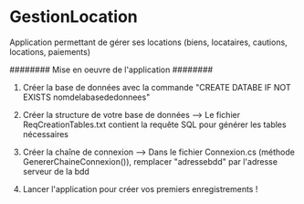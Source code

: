 # GestionLocation
Application permettant de gérer ses locations (biens, locataires, cautions, locations, paiements)

######## Mise en oeuvre de l'application ########

1. Créer la base de données avec la commande "CREATE DATABE IF NOT EXISTS nomdelabasededonnees"

2. Créer la structure de votre base de données
	--> Le fichier ReqCreationTables.txt contient la requête SQL pour générer les tables nécessaires

3. Créer la chaîne de connexion
	--> Dans le fichier Connexion.cs (méthode GenererChaineConnexion()), remplacer "adressebdd" par l'adresse serveur de la bdd

4. Lancer l'application pour créer vos premiers enregistrements !
